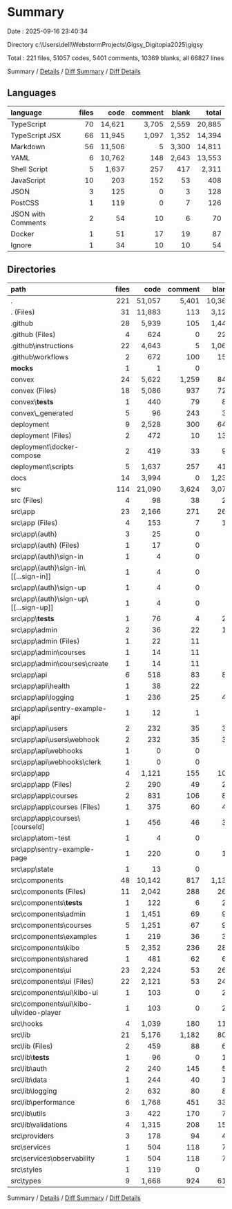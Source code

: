 # Summary

Date : 2025-09-16 23:40:34

Directory c:\\Users\\dell\\WebstormProjects\\Gigsy_Digitopia2025\\gigsy

Total : 221 files,  51057 codes, 5401 comments, 10369 blanks, all 66827 lines

Summary / [Details](details.md) / [Diff Summary](diff.md) / [Diff Details](diff-details.md)

## Languages
| language | files | code | comment | blank | total |
| :--- | ---: | ---: | ---: | ---: | ---: |
| TypeScript | 70 | 14,621 | 3,705 | 2,559 | 20,885 |
| TypeScript JSX | 66 | 11,945 | 1,097 | 1,352 | 14,394 |
| Markdown | 56 | 11,506 | 5 | 3,300 | 14,811 |
| YAML | 6 | 10,762 | 148 | 2,643 | 13,553 |
| Shell Script | 5 | 1,637 | 257 | 417 | 2,311 |
| JavaScript | 10 | 203 | 152 | 53 | 408 |
| JSON | 3 | 125 | 0 | 3 | 128 |
| PostCSS | 1 | 119 | 0 | 7 | 126 |
| JSON with Comments | 2 | 54 | 10 | 6 | 70 |
| Docker | 1 | 51 | 17 | 19 | 87 |
| Ignore | 1 | 34 | 10 | 10 | 54 |

## Directories
| path | files | code | comment | blank | total |
| :--- | ---: | ---: | ---: | ---: | ---: |
| . | 221 | 51,057 | 5,401 | 10,369 | 66,827 |
| . (Files) | 31 | 11,883 | 113 | 3,124 | 15,120 |
| .github | 28 | 5,939 | 105 | 1,443 | 7,487 |
| .github (Files) | 4 | 624 | 0 | 228 | 852 |
| .github\\instructions | 22 | 4,643 | 5 | 1,064 | 5,712 |
| .github\\workflows | 2 | 672 | 100 | 151 | 923 |
| __mocks__ | 1 | 1 | 0 | 1 | 2 |
| convex | 24 | 5,622 | 1,259 | 845 | 7,726 |
| convex (Files) | 18 | 5,086 | 937 | 725 | 6,748 |
| convex\\__tests__ | 1 | 440 | 79 | 85 | 604 |
| convex\\_generated | 5 | 96 | 243 | 35 | 374 |
| deployment | 9 | 2,528 | 300 | 647 | 3,475 |
| deployment (Files) | 2 | 472 | 10 | 131 | 613 |
| deployment\\docker-compose | 2 | 419 | 33 | 99 | 551 |
| deployment\\scripts | 5 | 1,637 | 257 | 417 | 2,311 |
| docs | 14 | 3,994 | 0 | 1,234 | 5,228 |
| src | 114 | 21,090 | 3,624 | 3,075 | 27,789 |
| src (Files) | 4 | 98 | 38 | 21 | 157 |
| src\\app | 23 | 2,166 | 271 | 262 | 2,699 |
| src\\app (Files) | 4 | 153 | 7 | 18 | 178 |
| src\\app\\(auth) | 3 | 25 | 0 | 7 | 32 |
| src\\app\\(auth) (Files) | 1 | 17 | 0 | 3 | 20 |
| src\\app\\(auth)\\sign-in | 1 | 4 | 0 | 2 | 6 |
| src\\app\\(auth)\\sign-in\\[[...sign-in]] | 1 | 4 | 0 | 2 | 6 |
| src\\app\\(auth)\\sign-up | 1 | 4 | 0 | 2 | 6 |
| src\\app\\(auth)\\sign-up\\[[...sign-up]] | 1 | 4 | 0 | 2 | 6 |
| src\\app\\__tests__ | 1 | 76 | 4 | 22 | 102 |
| src\\app\\admin | 2 | 36 | 22 | 10 | 68 |
| src\\app\\admin (Files) | 1 | 22 | 11 | 5 | 38 |
| src\\app\\admin\\courses | 1 | 14 | 11 | 5 | 30 |
| src\\app\\admin\\courses\\create | 1 | 14 | 11 | 5 | 30 |
| src\\app\\api | 6 | 518 | 83 | 81 | 682 |
| src\\app\\api\\health | 1 | 38 | 22 | 5 | 65 |
| src\\app\\api\\logging | 1 | 236 | 25 | 42 | 303 |
| src\\app\\api\\sentry-example-api | 1 | 12 | 1 | 1 | 14 |
| src\\app\\api\\users | 2 | 232 | 35 | 32 | 299 |
| src\\app\\api\\users\\webhook | 2 | 232 | 35 | 32 | 299 |
| src\\app\\api\\webhooks | 1 | 0 | 0 | 1 | 1 |
| src\\app\\api\\webhooks\\clerk | 1 | 0 | 0 | 1 | 1 |
| src\\app\\app | 4 | 1,121 | 155 | 108 | 1,384 |
| src\\app\\app (Files) | 2 | 290 | 49 | 28 | 367 |
| src\\app\\app\\courses | 2 | 831 | 106 | 80 | 1,017 |
| src\\app\\app\\courses (Files) | 1 | 375 | 60 | 41 | 476 |
| src\\app\\app\\courses\\[courseId] | 1 | 456 | 46 | 39 | 541 |
| src\\app\\atom-test | 1 | 4 | 0 | 2 | 6 |
| src\\app\\sentry-example-page | 1 | 220 | 0 | 12 | 232 |
| src\\app\\state | 1 | 13 | 0 | 2 | 15 |
| src\\components | 48 | 10,142 | 817 | 1,131 | 12,090 |
| src\\components (Files) | 11 | 2,042 | 288 | 265 | 2,595 |
| src\\components\\__tests__ | 1 | 122 | 6 | 27 | 155 |
| src\\components\\admin | 1 | 1,451 | 69 | 96 | 1,616 |
| src\\components\\courses | 5 | 1,251 | 67 | 99 | 1,417 |
| src\\components\\examples | 1 | 219 | 36 | 34 | 289 |
| src\\components\\kibo | 5 | 2,352 | 236 | 284 | 2,872 |
| src\\components\\shared | 1 | 481 | 62 | 63 | 606 |
| src\\components\\ui | 23 | 2,224 | 53 | 263 | 2,540 |
| src\\components\\ui (Files) | 22 | 2,121 | 53 | 240 | 2,414 |
| src\\components\\ui\\kibo-ui | 1 | 103 | 0 | 23 | 126 |
| src\\components\\ui\\kibo-ui\\video-player | 1 | 103 | 0 | 23 | 126 |
| src\\hooks | 4 | 1,039 | 180 | 114 | 1,333 |
| src\\lib | 21 | 5,176 | 1,182 | 807 | 7,165 |
| src\\lib (Files) | 2 | 459 | 88 | 69 | 616 |
| src\\lib\\__tests__ | 1 | 96 | 0 | 19 | 115 |
| src\\lib\\auth | 2 | 240 | 145 | 53 | 438 |
| src\\lib\\data | 1 | 244 | 40 | 17 | 301 |
| src\\lib\\logging | 2 | 632 | 80 | 80 | 792 |
| src\\lib\\performance | 6 | 1,768 | 451 | 338 | 2,557 |
| src\\lib\\utils | 3 | 422 | 170 | 76 | 668 |
| src\\lib\\validations | 4 | 1,315 | 208 | 155 | 1,678 |
| src\\providers | 3 | 178 | 94 | 44 | 316 |
| src\\services | 1 | 504 | 118 | 78 | 700 |
| src\\services\\observability | 1 | 504 | 118 | 78 | 700 |
| src\\styles | 1 | 119 | 0 | 7 | 126 |
| src\\types | 9 | 1,668 | 924 | 611 | 3,203 |

Summary / [Details](details.md) / [Diff Summary](diff.md) / [Diff Details](diff-details.md)